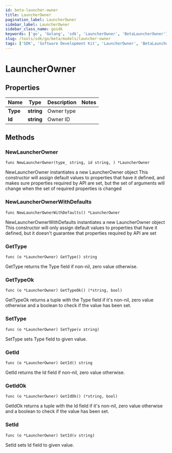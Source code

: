 ```yaml
---
id: beta-launcher-owner
title: LauncherOwner
pagination_label: LauncherOwner
sidebar_label: LauncherOwner
sidebar_class_name: gosdk
keywords: ['go', 'Golang', 'sdk', 'LauncherOwner', 'BetaLauncherOwner'] 
slug: /tools/sdk/go/beta/models/launcher-owner
tags: ['SDK', 'Software Development Kit', 'LauncherOwner', 'BetaLauncherOwner']
---
```


# LauncherOwner

## Properties

Name | Type | Description | Notes
------------ | ------------- | ------------- | -------------
**Type** | **string** | Owner type | 
**Id** | **string** | Owner ID | 

## Methods

### NewLauncherOwner

`func NewLauncherOwner(type_ string, id string, ) *LauncherOwner`

NewLauncherOwner instantiates a new LauncherOwner object
This constructor will assign default values to properties that have it defined,
and makes sure properties required by API are set, but the set of arguments
will change when the set of required properties is changed

### NewLauncherOwnerWithDefaults

`func NewLauncherOwnerWithDefaults() *LauncherOwner`

NewLauncherOwnerWithDefaults instantiates a new LauncherOwner object
This constructor will only assign default values to properties that have it defined,
but it doesn't guarantee that properties required by API are set

### GetType

`func (o *LauncherOwner) GetType() string`

GetType returns the Type field if non-nil, zero value otherwise.

### GetTypeOk

`func (o *LauncherOwner) GetTypeOk() (*string, bool)`

GetTypeOk returns a tuple with the Type field if it's non-nil, zero value otherwise
and a boolean to check if the value has been set.

### SetType

`func (o *LauncherOwner) SetType(v string)`

SetType sets Type field to given value.


### GetId

`func (o *LauncherOwner) GetId() string`

GetId returns the Id field if non-nil, zero value otherwise.

### GetIdOk

`func (o *LauncherOwner) GetIdOk() (*string, bool)`

GetIdOk returns a tuple with the Id field if it's non-nil, zero value otherwise
and a boolean to check if the value has been set.

### SetId

`func (o *LauncherOwner) SetId(v string)`

SetId sets Id field to given value.



